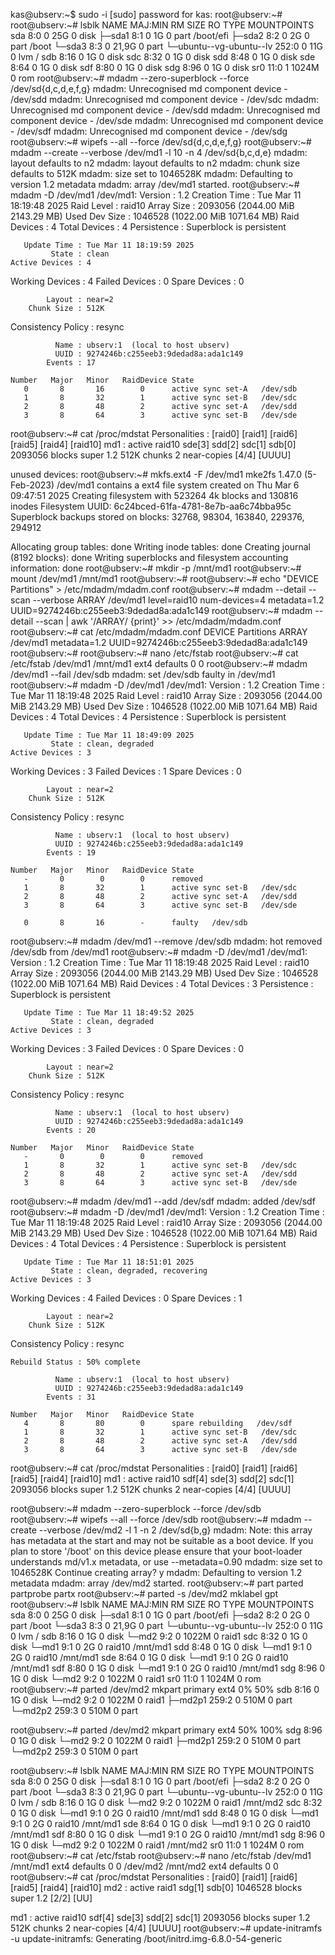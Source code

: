kas@ubserv:~$ sudo -i
[sudo] password for kas:
root@ubserv:~#
root@ubserv:~# lsblk
NAME                      MAJ:MIN RM  SIZE RO TYPE MOUNTPOINTS
sda                         8:0    0   25G  0 disk
├─sda1                      8:1    0    1G  0 part /boot/efi
├─sda2                      8:2    0    2G  0 part /boot
└─sda3                      8:3    0 21,9G  0 part
  └─ubuntu--vg-ubuntu--lv 252:0    0   11G  0 lvm  /
sdb                         8:16   0    1G  0 disk
sdc                         8:32   0    1G  0 disk
sdd                         8:48   0    1G  0 disk
sde                         8:64   0    1G  0 disk
sdf                         8:80   0    1G  0 disk
sdg                         8:96   0    1G  0 disk
sr0                        11:0    1 1024M  0 rom
root@ubserv:~# mdadm --zero-superblock --force /dev/sd{d,c,d,e,f,g}
mdadm: Unrecognised md component device - /dev/sdd
mdadm: Unrecognised md component device - /dev/sdc
mdadm: Unrecognised md component device - /dev/sdd
mdadm: Unrecognised md component device - /dev/sde
mdadm: Unrecognised md component device - /dev/sdf
mdadm: Unrecognised md component device - /dev/sdg
root@ubserv:~# wipefs --all --force /dev/sd{d,c,d,e,f,g}
root@ubserv:~# mdadm --create --verbose /dev/md1 -l 10 -n 4 /dev/sd{b,c,d,e}
mdadm: layout defaults to n2
mdadm: layout defaults to n2
mdadm: chunk size defaults to 512K
mdadm: size set to 1046528K
mdadm: Defaulting to version 1.2 metadata
mdadm: array /dev/md1 started.
root@ubserv:~# mdadm -D /dev/md1
/dev/md1:
           Version : 1.2
     Creation Time : Tue Mar 11 18:19:48 2025
        Raid Level : raid10
        Array Size : 2093056 (2044.00 MiB 2143.29 MB)
     Used Dev Size : 1046528 (1022.00 MiB 1071.64 MB)
      Raid Devices : 4
     Total Devices : 4
       Persistence : Superblock is persistent

       Update Time : Tue Mar 11 18:19:59 2025
             State : clean
    Active Devices : 4
   Working Devices : 4
    Failed Devices : 0
     Spare Devices : 0

            Layout : near=2
        Chunk Size : 512K

Consistency Policy : resync

              Name : ubserv:1  (local to host ubserv)
              UUID : 9274246b:c255eeb3:9dedad8a:ada1c149
            Events : 17

    Number   Major   Minor   RaidDevice State
       0       8       16        0      active sync set-A   /dev/sdb
       1       8       32        1      active sync set-B   /dev/sdc
       2       8       48        2      active sync set-A   /dev/sdd
       3       8       64        3      active sync set-B   /dev/sde
root@ubserv:~# cat /proc/mdstat
Personalities : [raid0] [raid1] [raid6] [raid5] [raid4] [raid10]
md1 : active raid10 sde[3] sdd[2] sdc[1] sdb[0]
      2093056 blocks super 1.2 512K chunks 2 near-copies [4/4] [UUUU]

unused devices: <none>
root@ubserv:~# mkfs.ext4 -F /dev/md1
mke2fs 1.47.0 (5-Feb-2023)
/dev/md1 contains a ext4 file system
        created on Thu Mar  6 09:47:51 2025
Creating filesystem with 523264 4k blocks and 130816 inodes
Filesystem UUID: 6c24bced-61fa-4781-8e7b-aa6c74bba95c
Superblock backups stored on blocks:
        32768, 98304, 163840, 229376, 294912

Allocating group tables: done
Writing inode tables: done
Creating journal (8192 blocks): done
Writing superblocks and filesystem accounting information: done
root@ubserv:~# mkdir -p /mnt/md1
root@ubserv:~# mount /dev/md1 /mnt/md1
root@ubserv:~#
root@ubserv:~# echo "DEVICE Partitions" > /etc/mdadm/mdadm.conf
root@ubserv:~# mdadm --detail --scan --verbose
ARRAY /dev/md1 level=raid10 num-devices=4 metadata=1.2 UUID=9274246b:c255eeb3:9dedad8a:ada1c149
root@ubserv:~# mdadm --detail --scan | awk  '/ARRAY/ {print}' >> /etc/mdadm/mdadm.conf
root@ubserv:~# cat /etc/mdadm/mdadm.conf
DEVICE Partitions
ARRAY /dev/md1 metadata=1.2 UUID=9274246b:c255eeb3:9dedad8a:ada1c149
root@ubserv:~#
root@ubserv:~# nano /etc/fstab
root@ubserv:~# cat /etc/fstab
/dev/md1        /mnt/md1        ext4    defaults        0       0
root@ubserv:~# mdadm /dev/md1 --fail /dev/sdb
mdadm: set /dev/sdb faulty in /dev/md1
root@ubserv:~# mdadm -D /dev/md1
/dev/md1:
           Version : 1.2
     Creation Time : Tue Mar 11 18:19:48 2025
        Raid Level : raid10
        Array Size : 2093056 (2044.00 MiB 2143.29 MB)
     Used Dev Size : 1046528 (1022.00 MiB 1071.64 MB)
      Raid Devices : 4
     Total Devices : 4
       Persistence : Superblock is persistent

       Update Time : Tue Mar 11 18:49:09 2025
             State : clean, degraded
    Active Devices : 3
   Working Devices : 3
    Failed Devices : 1
     Spare Devices : 0

            Layout : near=2
        Chunk Size : 512K

Consistency Policy : resync

              Name : ubserv:1  (local to host ubserv)
              UUID : 9274246b:c255eeb3:9dedad8a:ada1c149
            Events : 19

    Number   Major   Minor   RaidDevice State
       -       0        0        0      removed
       1       8       32        1      active sync set-B   /dev/sdc
       2       8       48        2      active sync set-A   /dev/sdd
       3       8       64        3      active sync set-B   /dev/sde

       0       8       16        -      faulty   /dev/sdb
root@ubserv:~# mdadm /dev/md1 --remove /dev/sdb
mdadm: hot removed /dev/sdb from /dev/md1
root@ubserv:~# mdadm -D /dev/md1
/dev/md1:
           Version : 1.2
     Creation Time : Tue Mar 11 18:19:48 2025
        Raid Level : raid10
        Array Size : 2093056 (2044.00 MiB 2143.29 MB)
     Used Dev Size : 1046528 (1022.00 MiB 1071.64 MB)
      Raid Devices : 4
     Total Devices : 3
       Persistence : Superblock is persistent

       Update Time : Tue Mar 11 18:49:52 2025
             State : clean, degraded
    Active Devices : 3
   Working Devices : 3
    Failed Devices : 0
     Spare Devices : 0

            Layout : near=2
        Chunk Size : 512K

Consistency Policy : resync

              Name : ubserv:1  (local to host ubserv)
              UUID : 9274246b:c255eeb3:9dedad8a:ada1c149
            Events : 20

    Number   Major   Minor   RaidDevice State
       -       0        0        0      removed
       1       8       32        1      active sync set-B   /dev/sdc
       2       8       48        2      active sync set-A   /dev/sdd
       3       8       64        3      active sync set-B   /dev/sde
root@ubserv:~# mdadm /dev/md1 --add /dev/sdf
mdadm: added /dev/sdf
root@ubserv:~# mdadm -D /dev/md1
/dev/md1:
           Version : 1.2
     Creation Time : Tue Mar 11 18:19:48 2025
        Raid Level : raid10
        Array Size : 2093056 (2044.00 MiB 2143.29 MB)
     Used Dev Size : 1046528 (1022.00 MiB 1071.64 MB)
      Raid Devices : 4
     Total Devices : 4
       Persistence : Superblock is persistent

       Update Time : Tue Mar 11 18:51:01 2025
             State : clean, degraded, recovering
    Active Devices : 3
   Working Devices : 4
    Failed Devices : 0
     Spare Devices : 1

            Layout : near=2
        Chunk Size : 512K

Consistency Policy : resync

    Rebuild Status : 50% complete

              Name : ubserv:1  (local to host ubserv)
              UUID : 9274246b:c255eeb3:9dedad8a:ada1c149
            Events : 31

    Number   Major   Minor   RaidDevice State
       4       8       80        0      spare rebuilding   /dev/sdf
       1       8       32        1      active sync set-B   /dev/sdc
       2       8       48        2      active sync set-A   /dev/sdd
       3       8       64        3      active sync set-B   /dev/sde
root@ubserv:~# cat /proc/mdstat
Personalities : [raid0] [raid1] [raid6] [raid5] [raid4] [raid10]
md1 : active raid10 sdf[4] sde[3] sdd[2] sdc[1]
      2093056 blocks super 1.2 512K chunks 2 near-copies [4/4] [UUUU]

root@ubserv:~# mdadm --zero-superblock --force /dev/sdb
root@ubserv:~# wipefs --all --force /dev/sdb
root@ubserv:~# mdadm --create --verbose /dev/md2 -l 1 -n 2 /dev/sd{b,g}
mdadm: Note: this array has metadata at the start and
    may not be suitable as a boot device.  If you plan to
    store '/boot' on this device please ensure that
    your boot-loader understands md/v1.x metadata, or use
    --metadata=0.90
mdadm: size set to 1046528K
Continue creating array? y
mdadm: Defaulting to version 1.2 metadata
mdadm: array /dev/md2 started.
root@ubserv:~# part
parted     partprobe  partx
root@ubserv:~# parted -s /dev/md2 mklabel gpt
root@ubserv:~# lsblk
NAME                      MAJ:MIN RM  SIZE RO TYPE   MOUNTPOINTS
sda                         8:0    0   25G  0 disk
├─sda1                      8:1    0    1G  0 part   /boot/efi
├─sda2                      8:2    0    2G  0 part   /boot
└─sda3                      8:3    0 21,9G  0 part
  └─ubuntu--vg-ubuntu--lv 252:0    0   11G  0 lvm    /
sdb                         8:16   0    1G  0 disk
└─md2                       9:2    0 1022M  0 raid1
sdc                         8:32   0    1G  0 disk
└─md1                       9:1    0    2G  0 raid10 /mnt/md1
sdd                         8:48   0    1G  0 disk
└─md1                       9:1    0    2G  0 raid10 /mnt/md1
sde                         8:64   0    1G  0 disk
└─md1                       9:1    0    2G  0 raid10 /mnt/md1
sdf                         8:80   0    1G  0 disk
└─md1                       9:1    0    2G  0 raid10 /mnt/md1
sdg                         8:96   0    1G  0 disk
└─md2                       9:2    0 1022M  0 raid1
sr0                        11:0    1 1024M  0 rom
root@ubserv:~# parted /dev/md2 mkpart primary ext4 0% 50%
sdb                         8:16   0    1G  0 disk
└─md2                       9:2    0 1022M  0 raid1
  ├─md2p1                 259:2    0  510M  0 part
  └─md2p2                 259:3    0  510M  0 part


root@ubserv:~# parted /dev/md2 mkpart primary ext4 50% 100%
sdg                         8:96   0    1G  0 disk
└─md2                       9:2    0 1022M  0 raid1
  ├─md2p1                 259:2    0  510M  0 part
  └─md2p2                 259:3    0  510M  0 part


root@ubserv:~# lsblk
NAME                      MAJ:MIN RM  SIZE RO TYPE   MOUNTPOINTS
sda                         8:0    0   25G  0 disk
├─sda1                      8:1    0    1G  0 part   /boot/efi
├─sda2                      8:2    0    2G  0 part   /boot
└─sda3                      8:3    0 21,9G  0 part
  └─ubuntu--vg-ubuntu--lv 252:0    0   11G  0 lvm    /
sdb                         8:16   0    1G  0 disk
└─md2                       9:2    0 1022M  0 raid1  /mnt/md2
sdc                         8:32   0    1G  0 disk
└─md1                       9:1    0    2G  0 raid10 /mnt/md1
sdd                         8:48   0    1G  0 disk
└─md1                       9:1    0    2G  0 raid10 /mnt/md1
sde                         8:64   0    1G  0 disk
└─md1                       9:1    0    2G  0 raid10 /mnt/md1
sdf                         8:80   0    1G  0 disk
└─md1                       9:1    0    2G  0 raid10 /mnt/md1
sdg                         8:96   0    1G  0 disk
└─md2                       9:2    0 1022M  0 raid1  /mnt/md2
sr0                        11:0    1 1024M  0 rom
root@ubserv:~# cat /etc/fstab
root@ubserv:~# nano /etc/fstab
/dev/md1        /mnt/md1        ext4    defaults        0       0
/dev/md2        /mnt/md2        ext4    defaults        0       0
root@ubserv:~# cat /proc/mdstat
Personalities : [raid0] [raid1] [raid6] [raid5] [raid4] [raid10]
md2 : active raid1 sdg[1] sdb[0]
      1046528 blocks super 1.2 [2/2] [UU]

md1 : active raid10 sdf[4] sde[3] sdd[2] sdc[1]
      2093056 blocks super 1.2 512K chunks 2 near-copies [4/4] [UUUU]
root@ubserv:~# update-initramfs -u
update-initramfs: Generating /boot/initrd.img-6.8.0-54-generic
